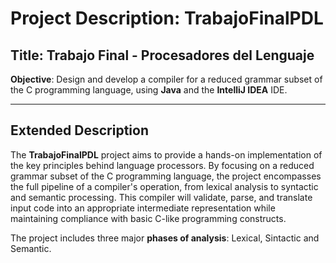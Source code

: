 # **Project Description: TrabajoFinalPDL**

## **Title**: Trabajo Final - Procesadores del Lenguaje  
**Objective**: Design and develop a compiler for a reduced grammar subset of the C programming language, using **Java** and the **IntelliJ IDEA** IDE.

---

## **Extended Description**

The **TrabajoFinalPDL** project aims to provide a hands-on implementation of the key principles behind language processors. By focusing on a reduced grammar subset of the C programming language, the project encompasses the full pipeline of a compiler's operation, from lexical analysis to syntactic and semantic processing. This compiler will validate, parse, and translate input code into an appropriate intermediate representation while maintaining compliance with basic C-like programming constructs.

The project includes three major **phases of analysis**: Lexical, Sintactic and Semantic.
